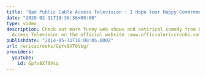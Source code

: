 ```yaml
---
title: 'Bad Public Cable Access Television : I Hope Your Happy Government'
date: "2020-02-11T18:36:36+08:00"
type: video
description: Check out more funny web shows and satirical comedy from Bad Public Cable
  Access Television on the official website :www.officialericcrooks.com
publishdate: "2014-05-31T16:00:05.000Z"
url: /ericacrooks/Gpfv8XT0Vsg/
providers:
  youtube:
    id: Gpfv8XT0Vsg
---
```

